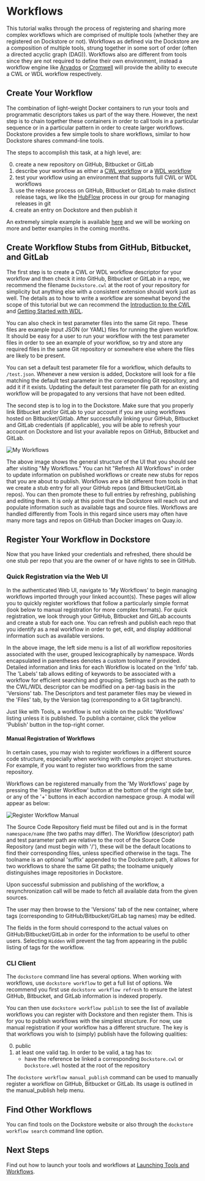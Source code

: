 # Workflows

This tutorial walks through the process of registering and sharing more complex workflows which are comprised of multiple tools (whether they are registered on Dockstore or not). Workflows as defined via the Dockstore are a composition of multiple tools, strung together in some sort of order (often a directed acyclic graph (DAG)). Workflows also are different from tools since they are not required to define their own environment, instead a workflow engine like [Arvados](https://arvados.org/) or [Cromwell](https://github.com/broadinstitute/cromwell) will provide the ability to execute a CWL or WDL workflow respectively.

## Create Your Workflow

The combination of light-weight Docker containers to run your tools and programmatic descriptors takes us part of the way there.
However, the next step is to chain together these containers in order to call tools in a particular sequence or in a particular pattern in order to create larger workflows.
Dockstore provides a few simple tools to share workflows, similar to how Dockstore shares command-line tools.

The steps to accomplish this task, at a high level, are:

0. create a new repository on GitHub, Bitbucket or GitLab
0. describe your workflow as either a [CWL workflow](http://www.commonwl.org/user_guide/) or a [WDL workflow](https://github.com/openwdl/wdl/blob/develop/SPEC.md#workflow-definition)
0. test your workflow using an environment that supports full CWL or WDL workflows
0. use the release process on GitHub, Bitbucket or GitLab to make distinct release tags, we like the  [HubFlow](https://datasift.github.io/gitflow/) process in our group for managing releases in git
0. create an entry on Dockstore and then publish it

An extremely simple example is available [here](https://dockstore.org/workflows/denis-yuen/dockstore-whalesay) and we will be working on more and better examples in the coming months.

## Create Workflow Stubs from GitHub, Bitbucket, and GitLab

The first step is to create a CWL or WDL workflow descriptor for your workflow and then check it into GitHub, Bitbucket or GitLab in a repo, we recommend the filename `Dockstore.cwl` at the root of your repository for simplicity but anything else with a consistent extension should work just as well. The details as to how to write a workflow are somewhat beyond the scope of this tutorial but we can recommend the [Introduction to the CWL](http://www.commonwl.org/user_guide/) and [Getting Started with WDL](https://github.com/openwdl/wdl/tree/master#getting-started-with-wdl).

You can also check in test parameter files into the same Git repo. These files are example input JSON (or YAML) files for running the given workflow. It should be easy for a user to run your workflow with the test parameter files in order to see an example of your workflow, so try and store any required files in the same Git repository or somewhere else where the files are likely to be present.

You can set a default test parameter file for a workflow, which defaults to `/test.json`. Whenever a new version is added, Dockstore will look for a file matching the default test parameter in the corresponding Git repository, and add it if it exists. Updating the default test parameter file path for an existing workflow will be propagated to any versions that have not been edited.

<!-- this following markdown link/anchor does not seem to work properly -->

The second step is to log in to the Dockstore. Make sure that you properly link Bitbucket and/or GitLab to your account if you are using workflows hosted on Bitbucket/Gitlab. After successfully linking your GitHub, Bitbucket and GitLab credentials (if applicable), you will be able to refresh your account on Dockstore and list your available repos on GitHub, Bitbucket and GitLab.

![My Workflows](../assets/images/docs/workflow_ui.png)

The above image shows the general structure of the UI that you should see after visiting "My Workflows." You can hit "Refresh All Workflows" in order to update information on published workflows or create new stubs for repos that you are about to publish. Workflows are a bit different from tools in that we create a stub entry for all your GitHub repos (and Bitbucket/GitLab repos). You can then promote these to full entries by refreshing, publishing and editing them. It is only at this point that the Dockstore will reach out and populate information such as available tags and source files. Workflows are handled differently from Tools in this regard since users may often have many more tags and repos on GitHub than Docker images on Quay.io.

## Register Your Workflow in Dockstore

Now that you have linked your credentials and refreshed, there should be one stub per repo that you are the owner of or have rights to see in GitHub.

### Quick Registration via the Web UI

In the authenticated Web UI, navigate to 'My Workflows' to begin managing workflows imported through your linked account(s). These pages will allow you to quickly register workflows that follow a particularly simple format (look below to manual registration for more complex formats). For quick registration, we look through your GitHub, Bitbucket and GitLab accounts and create a stub for each one. You can refresh and publish each repo that you identify as a real workflow in order to get, edit, and display additional information such as available versions.

In the above image, the left side menu is a list of all workflow repositories associated with the user, grouped lexicographically by namespace. Words encapsulated in parentheses denotes a custom toolname if provided. Detailed information and links for each Workflow is located on the 'Info' tab. The 'Labels' tab allows editing of keywords to be associated with a workflow for efficient searching and grouping. Settings such as the path to the CWL/WDL descriptor can be modified on a per-tag basis in the 'Versions' tab. The Descriptors and test parameter files may be viewed in the 'Files' tab, by the Version tag (corresponding to a Git tag/branch).

Just like with Tools, a workflow is not visible on the public 'Workflows' listing unless it is published. To publish a container, click the yellow 'Publish' button in the top-right corner.

#### Manual Registration of Workflows

In certain cases, you may wish to register workflows in a different source code structure, especially when working with complex project structures. For example, if you want to register two workflows from the same repository.

Workflows can be registered manually from the 'My Workflows' page by pressing the 'Register Workflow' button at the bottom of the right side bar, or any of the '+' buttons in each accordion namespace group. A modal will appear as below:

![Register Workflow Manual](../assets/images/docs/register_workflow_manual.png)

The Source Code Repository field must be filled out and is in the format `namespace/name` (the two paths may differ). The Workflow (descriptor) path and test parameter path are relative to the root of the Source Code Repository (and must begin with '/'), these will be the default locations to find their corresponding files, unless specified otherwise in the tags. The toolname is an optional 'suffix' appended to the Dockstore path, it allows for two workflows to share the same Git paths; the toolname uniquely distinguishes image repositories in Dockstore.

Upon successful submission and publishing of the workflow, a resynchronization call will be made to fetch all available data from the given sources.

The user may then browse to the 'Versions' tab of the new container, where tags (corresponding to GitHub/Bitbucket/GitLab tag names) may be edited.

The fields in the form should correspond to the actual values on GitHub/Bitbucket/GitLab in order for the information to be useful to other users. Selecting `Hidden` will prevent the tag from appearing in the public listing of tags for the workflow.

### CLI Client

The `dockstore` command line has several options. When working with workflows, use `dockstore workflow` to get a full list of options. We recommend you first use `dockstore workflow refresh` to ensure the latest GitHub, Bitbucket, and GitLab information is indexed properly.

You can then use `dockstore workflow publish` to see the list of available workflows you can register with Dockstore and then register them. This is for you to publish workflows with the simplest structure. For now, use manual registration if your workflow has a different structure. The key is that workflows you wish to (simply) publish have the following qualities:

0. public
0. at least one valid tag. In order to be valid, a tag has to:
    * have the reference be linked a corresponding `Dockstore.cwl` or `Dockstore.wdl` hosted at the root of the repository

The `dockstore workflow manual_publish` command can be used to manually register a workflow on GitHub, Bitbucket or GitLab. Its usage is outlined in the manual_publish help menu.

## Find Other Workflows

You can find tools on the Dockstore website or also through the `dockstore workflow search` command line option.

## Next Steps

Find out how to launch your tools and workflows at [Launching Tools and Workflows](/docs/launch).
